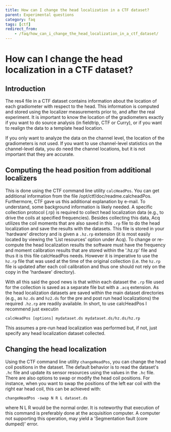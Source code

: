 ```yaml
---
title: How can I change the head localization in a CTF dataset?
parent: Experimental questions
category: faq
tags: [ctf]
redirect_from:
    - /faq/how_can_i_change_the_head_localization_in_a_ctf_dataset/
---
```


# How can I change the head localization in a CTF dataset?

## Introduction

The res4 file in a CTF dataset contains information about the location of each gradiometer with respect to the head. This information is computed and stored using the localizer measurements prior to, and after the real experiment. It is important to know the location of the gradiometers exactly if you want to do source analysis (in fieldtrip, CTF or Curry), or if you want to realign the data to a template head location.

If you only want to analyze the data on the channel level, the location of the gradiometers is not used. If you want to use channel-level statistics on the channel-level data, you do need the channel locations, but it is not important that they are accurate.

## Computing the head position from additional localizers

This is done using the CTF command line utility `calcHeadPos`. You can get additional information from the file /opt/ctf/doc/readme.calcheadPos. Furthermore, CTF gave us this additional explanation by e-mail.
To understand, some background information is likely needed. A specific collection protocol (.rp) is required to collect head localization data (e.g., to drive the coils at specified frequencies). Besides collecting this data, Acq utilizes the coil moments that are also saved in this `.rp` file to do the head localization and save the results with the datasets. This file is stored in your 'hardware' directory and is given a `.hz.rp` extension (it is most easily located by viewing the 'List resources' option under Acq).
To change or re-compute the head localization results the software must have the frequency and moment calibration results that are stored within the '.hz.rp' file and thus it is this file calcHeadPos needs. However it is imperative to use the `hz.rp` file that was used at the time of the original collection (i.e. the `hz.rp` file is updated after each coil calibration and thus one should not rely on the copy in the 'hardware' directory).

With all this said the good news is that within each dataset the `.rp` file used for the collection is saved as a separate file but with a `.acq` extension. As the head localization datasets are saved within the main dataset directories (e.g., as `hz.ds` and `hz2.ds` for the pre and post run head localizations) the required `.hz.rp` are readily available. In short, to use calcHeadPos I recommend just executin

    calcHeadPos [options] mydataset.ds mydataset.ds/hz.ds/hz.rp

This assumes a pre-run head localization was performed but, if not, just specify any head localization dataset collected.

## Changing the head localization

Using the CTF command line utility `changeHeadPos`, you can change the head coil positions in the dataset. The default behavior is to read the dataset's `.hc` file and update its sensor resources using the values in the `.hc` file. There are also options to swap or modify the head coil positions. For instance, when you want to swap the positions of the left ear coil with the right ear head coil, this can be achieved with:

    changeHeadPos -swap N R L dataset.ds

where N L R would be the normal order. It is noteworthy that execution of this command is preferably done at the acquisition computer. A computer not supporting this operation, may yield a 'Segmentation fault (core dumped)' error.
